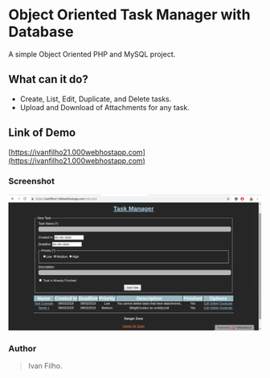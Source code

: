 # Object Oriented Task Manager with Database
A simple Object Oriented PHP and MySQL project.

## What can it do?
* Create, List, Edit, Duplicate, and Delete tasks.
* Upload and Download of Attachments for any task.

## Link of Demo
[https://ivanfilho21.000webhostapp.com](https://ivanfilho21.000webhostapp.com)

### Screenshot
![Screenshot](screenshot/screenshot-1.png)

### Author
> Ivan Filho.
